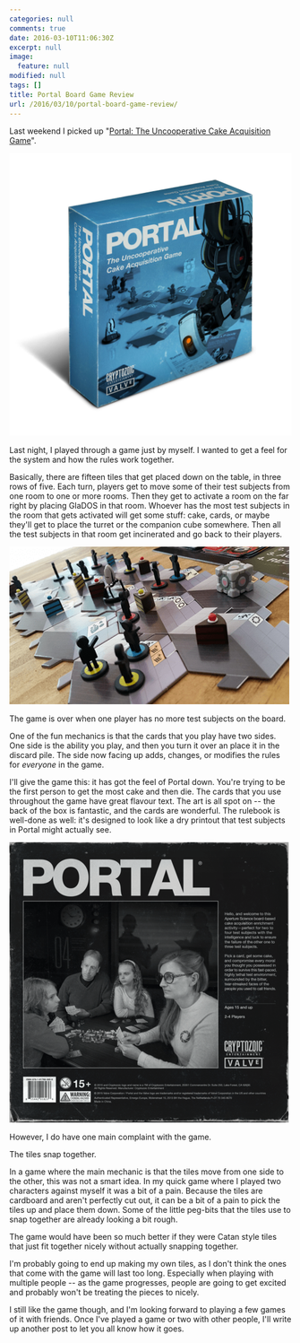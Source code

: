 ```yaml
---
categories: null
comments: true
date: 2016-03-10T11:06:30Z
excerpt: null
image:
  feature: null
modified: null
tags: []
title: Portal Board Game Review
url: /2016/03/10/portal-board-game-review/
---
```


Last weekend I picked up "[Portal: The Uncooperative Cake Acquisition Game](https://cryptozoic.com/portal-uncooperative-cake-acquisition-game)".

![The Game](/images/portalgame_3d.jpg)

Last night, I played through a game just by myself. I wanted to get a feel for the system and how the rules work together. 

Basically, there are fifteen tiles that get placed down on the table, in three rows of five. Each turn, players get to move some of their test subjects from one room to one or more rooms. Then they get to activate a room on the far right by placing GlaDOS in that room. Whoever has the most test subjects in the room that gets activated will get some stuff: cake, cards, or maybe they'll get to place the turret or the companion cube somewhere. Then all the test subjects in that room get incinerated and go back to their players.

![Example board layout](/images/portal-lab-shot-500x281.png)

The game is over when one player has no more test subjects on the board.

One of the fun mechanics is that the cards that you play have two sides. One side is the ability you play, and then you turn it over an place it in the discard pile. The side now facing up adds, changes, or modifies the rules for _everyone_ in the game.

I'll give the game this: it has got the feel of Portal down. You're trying to be the first person to get the most cake and then die. The cards that you use throughout the game have great flavour text. The art is all spot on -- the back of the box is fantastic, and the cards are wonderful. The rulebook is well-done as well: it's designed to look like a dry printout that test subjects in Portal might actually see.

![Back of the box](/images/pic2634898_md.png)

However, I do have one main complaint with the game.

The tiles snap together.

In a game where the main mechanic is that the tiles move from one side to the other, this was not a smart idea. In my quick game where I played two characters against myself it was a bit of a pain. Because the tiles are cardboard and aren't perfectly cut out, it can be a bit of a pain to pick the tiles up and place them down. Some of the little peg-bits that the tiles use to snap together are already looking a bit rough.

The game would have been so much better if they were Catan style tiles that just fit together nicely without actually snapping together.

I'm probably going to end up making my own tiles, as I don't think the ones that come with the game will last too long. Especially when playing with multiple people -- as the game progresses, people are going to get excited and probably won't be treating the pieces to nicely.

I still like the game though, and I'm looking forward to playing a few games of it with friends. Once I've played a game or two with other people, I'll write up another post to let you all know how it goes.

